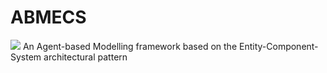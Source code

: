 # ABMECS
![](https://github.com/<BrandonGower-Winter>/ABMECS/workflows/Python%20package/badge.svg)
An Agent-based Modelling framework based on the Entity-Component-System architectural pattern
